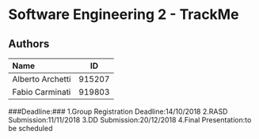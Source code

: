 # Software Engineering 2 - TrackMe

## Authors

|**Name**|**ID**|
|:---|:---:|
|Alberto Archetti|915207|
|Fabio Carminati|919803|

###Deadline:### 
1.Group Registration Deadline:14/10/2018
2.RASD Submission:11/11/2018
3.DD Submission:20/12/2018
4.Final Presentation:to be scheduled

